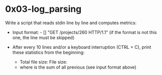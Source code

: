 # 0x03-log_parsing

Write a script that reads stdin line by line and computes metrics:

+ Input format: <IP Address> - [<date>] "GET /projects/260 HTTP/1.1" <status code> <file size> (if the format is not this one, the line must be skipped)
+ After every 10 lines and/or a keyboard interruption (CTRL + C), print these statistics from the beginning:

  + Total file size: File size: <total size>
  + where <total size> is the sum of all previous <file size> (see input format above)
